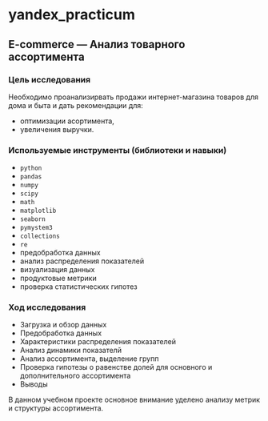 # yandex_practicum
## E-commerce — Анализ товарного ассортимента

### Цель исследования
Необходимо проанализирвать продажи интернет-магазина товаров для дома и быта и дать рекомендации для:
- оптимизации асортимента,
- увеличения выручки.

### Используемые инструменты (библиотеки и навыки)
- `python`
- `pandas`
- `numpy`
- `scipy`
- `math`
- `matplotlib`
- `seaborn`
- `pymystem3`
- `collections`
- `re`
- предобработка данных
- анализ распределения показателей
- визуализация данных
- продуктовые метрики
- проверка статистических гипотез



### Ход исследования
- Загрузка и обзор данных
- Предобработка данных 
- Характеристики распределения показателей
- Анализ динамики показателй
- Анализ ассортимента, выделение групп
- Проверка гипотезы о равенстве долей для основного и дополнительного ассортимента
- Выводы

В данном учебном проекте основное внимание уделено анализу метрик и структуры ассортимента.

